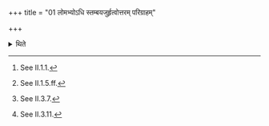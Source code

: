 +++
title = "01 लोमभ्योऽधि स्तम्बयजुर्हृत्वोत्तरम् परिग्राहम्"

+++

<details><summary>थिते</summary>

1. Having carried forth the Stambayajus[^1] from the hair (sacrificial grass spread out on the altar)[^2], having traced out the altar) for the second time,[^3] (the Adhvaryu gives order): "Do you place the Prokṣaṇī-water; bring forth the fuel, wash the spoon and ladles, and come over with ghee.[^4]  


[^1]: See II.1.1.  

[^2]: See II.1.5.ff.  

[^3]: See II.3.7.  

[^4]: See II.3.11.  

</details>
